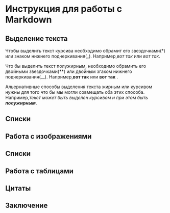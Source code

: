 # Инструкция для работы с Markdown

## Выделение текста

Чтобы выделить текст курсива необходимо обрамит его звездочками(*) или знаком нижнего подчеркивания(_). Например,*вот так* или _вот так_.

Что бы выделить текст полужирным, необходимо обрамить его двойными звездочками(**) или двойным згаком нижнего подчеркивания(__).
Например,**вот так** или __вот так__ .

Альернативные способы выделения текста жирным или курсивом нужны для того что бы мы могли совмещать оба этих способа. Например,_текст может быть выделен курсивом и при этом быть **полужирным**_.


## Списки

## Работа с изображениями 

## Списки

## Работа с таблицами

## Цитаты

## Заключение 